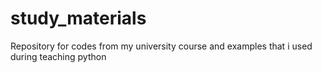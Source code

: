 # study_materials
Repository for codes from my university course and examples that i used during teaching python
